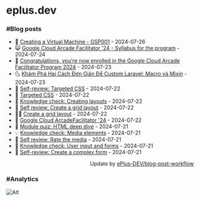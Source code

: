 # eplus.dev

### #Blog posts

<!-- BLOG-POST-LIST:START -->
 - 🧰 [Creating a Virtual Machine - GSP001](https://eplus.dev/creating-a-virtual-machine-gsp001) - 2024-07-26
 - 😺 [Google Cloud Arcade Facilitator &#39;24 - Syllabus for the program](https://eplus.dev/google-cloud-arcade-facilitator-24-syllabus-for-the-program) - 2024-07-24
 - 🗽 [Congratulations, you&#39;re now enrolled in the Google Cloud Arcade Facilitator Program 2024](https://eplus.dev/congratulations-youre-now-enrolled-in-the-google-cloud-arcade-facilitator-program-2024) - 2024-07-23
 - 🌜 [Khám Phá Hai Cách Đơn Giản Để Custom Laravel: Macro và Mixin](https://eplus.dev/kham-pha-hai-cach-don-gian-de-custom-laravel-macro-va-mixin) - 2024-07-23
 - 📝 [Self-review: Targeted CSS](https://eplus.dev/self-review-targeted-css) - 2024-07-22
 - 🚀 [Targeted CSS](https://eplus.dev/targeted-css) - 2024-07-22
 - 💼 [Knowledge check: Creating layouts](https://eplus.dev/knowledge-check-creating-layouts) - 2024-07-22
 - 🦣 [Self review: Create a grid layout](https://eplus.dev/self-review-create-a-grid-layout) - 2024-07-22
 - 👨‍🏫 [Create a grid layout](https://eplus.dev/create-a-grid-layout) - 2024-07-22
 - 🔭 [Google Cloud ArcadeFacilitator &#39;24](https://eplus.dev/google-cloud-arcade-facilitator-24) - 2024-07-22
 - 🤡 [Module quiz: HTML deep dive](https://eplus.dev/module-quiz-html-deep-dive) - 2024-07-21
 - 💡 [Knowledge check: Media elements](https://eplus.dev/knowledge-check-media-elements) - 2024-07-21
 - 🦣 [Self review: Rate the media](https://eplus.dev/self-review-rate-the-media) - 2024-07-21
 - 💪 [Knowledge check: User input and forms](https://eplus.dev/knowledge-check-user-input-and-forms) - 2024-07-21
 - 🤡 [Self-review: Create a complex form](https://eplus.dev/self-review-create-a-complex-form) - 2024-07-21<!-- BLOG-POST-LIST:END -->

<div align="right">
  Update by <a target="_blank"
    href="https://github.com/ePlus-DEV/blog-post-workflow">ePlus-DEV/blog-post-workflow</a>
</div>

### #Analytics
![Alt](https://repobeats.axiom.co/api/embed/9990f7cddfbad8d834990b10ccad05f81ac1096f.svg "Repobeats analytics image")
